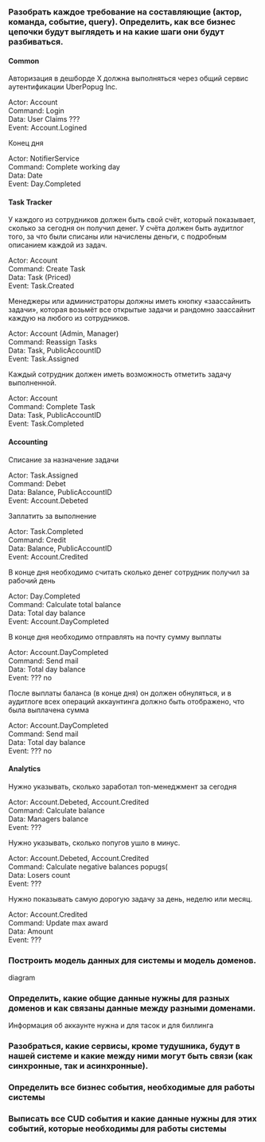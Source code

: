 ### Разобрать каждое требование на составляющие (актор, команда, событие, query). Определить, как все бизнес цепочки будут выглядеть и на какие шаги они будут разбиваться.

#### Common

Авторизация в дешборде X должна выполняться через общий сервис аутентификации UberPopug Inc.

Actor: Account\
Command: Login\
Data: User Claims ???\
Event: Account.Logined

Конец дня

Actor: NotifierService\
Command: Complete working day\
Data: Date\
Event: Day.Completed

#### Task Tracker

У каждого из сотрудников должен быть свой счёт, который показывает, сколько за сегодня он получил денег. 
У счёта должен быть аудитлог того, за что были списаны или начислены деньги, с подробным описанием каждой из задач.

Actor: Account\
Command: Create Task\
Data: Task (Priced)\
Event: Task.Created

Менеджеры или администраторы должны иметь кнопку «заассайнить задачи», 
которая возьмёт все открытые задачи и рандомно заассайнит каждую на любого из сотрудников. 

Actor: Account (Admin, Manager)\
Command: Reassign Tasks\
Data: Task, PublicAccountID\
Event: Task.Assigned

Каждый сотрудник должен иметь возможность отметить задачу выполненной.

Actor: Account\
Command: Complete Task\
Data: Task, PublicAccountID\
Event: Task.Completed

#### Accounting

Списание за назначение задачи

Actor: Task.Assigned\
Command: Debet\
Data: Balance, PublicAccountID\
Event: Account.Debeted

Заплатить за выполнение

Actor: Task.Completed\
Command: Credit\
Data: Balance, PublicAccountID\
Event: Account.Credited

В конце дня необходимо считать сколько денег сотрудник получил за рабочий день
    
Actor: Day.Completed\
Command: Calculate total balance\
Data: Total day balance\
Event: Account.DayCompleted

В конце дня необходимо отправлять на почту сумму выплаты

Actor: Account.DayCompleted\
Command: Send mail\
Data: Total day balance\
Event: ??? no

После выплаты баланса (в конце дня) он должен обнуляться, и в аудитлоге всех операций аккаунтинга должно быть отображено, что была выплачена сумма

Actor: Account.DayCompleted\
Command: Send mail\
Data: Total day balance\
Event: ??? no

#### Analytics

Нужно указывать, сколько заработал топ-менеджмент за сегодня

Actor: Account.Debeted, Account.Credited\
Command: Calculate balance\
Data: Managers balance\
Event: ???

Нужно указывать, сколько попугов ушло в минус.

Actor: Account.Debeted, Account.Credited\
Command: Calculate negative balances popugs(\
Data: Losers count\
Event: ???

Нужно показывать самую дорогую задачу за день, неделю или месяц.

Actor: Account.Credited\
Command: Update max award\
Data: Amount\
Event: ???

### Построить модель данных для системы и модель доменов.

diagram

### Определить, какие общие данные нужны для разных доменов и как связаны данные между разными доменами.

Информация об аккаунте нужна и для тасок и для биллинга

### Разобраться, какие сервисы, кроме тудушника, будут в нашей системе и какие между ними могут быть связи (как синхронные, так и асинхронные).

### Определить все бизнес события, необходимые для работы системы

### Выписать все CUD события и какие данные нужны для этих событий, которые необходимы для работы системы
